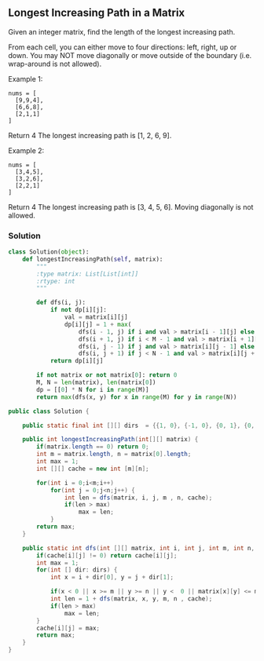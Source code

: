 ## Longest Increasing Path in a Matrix


Given an integer matrix, find the length of the longest increasing path.

From each cell, you can either move to four directions: left, right, up or down. You may NOT move diagonally or move outside of the boundary (i.e. wrap-around is not allowed).

Example 1:
```
nums = [
  [9,9,4],
  [6,6,8],
  [2,1,1]
]
```
Return 4
The longest increasing path is [1, 2, 6, 9].

Example 2:
```
nums = [
  [3,4,5],
  [3,2,6],
  [2,2,1]
]
```
Return 4
The longest increasing path is [3, 4, 5, 6]. Moving diagonally is not allowed.

### Solution

```python
class Solution(object):
    def longestIncreasingPath(self, matrix):
        """
        :type matrix: List[List[int]]
        :rtype: int
        """

        def dfs(i, j):
            if not dp[i][j]:
                val = matrix[i][j]
                dp[i][j] = 1 + max(
                    dfs(i - 1, j) if i and val > matrix[i - 1][j] else 0,
                    dfs(i + 1, j) if i < M - 1 and val > matrix[i + 1][j] else 0,
                    dfs(i, j - 1) if j and val > matrix[i][j - 1] else 0,
                    dfs(i, j + 1) if j < N - 1 and val > matrix[i][j + 1] else 0)
            return dp[i][j]

        if not matrix or not matrix[0]: return 0
        M, N = len(matrix), len(matrix[0])
        dp = [[0] * N for i in range(M)]
        return max(dfs(x, y) for x in range(M) for y in range(N))
```

```java
public class Solution {

    public static final int [][] dirs  = {{1, 0}, {-1, 0}, {0, 1}, {0, -1}};

    public int longestIncreasingPath(int[][] matrix) {
        if(matrix.length == 0) return 0;
        int m = matrix.length, n = matrix[0].length;
        int max = 1;
        int [][] cache = new int [m][n];

        for(int i = 0;i<m;i++)
            for(int j = 0;j<n;j++) {
                int len = dfs(matrix, i, j, m , n, cache);
                if(len > max)
                    max = len;
            }
        return max;
    }

    public static int dfs(int [][] matrix, int i, int j, int m, int n, int [][] cache) {
        if(cache[i][j] != 0) return cache[i][j];
        int max = 1;
        for(int [] dir: dirs) {
            int x = i + dir[0], y = j + dir[1];

            if(x < 0 || x >= m || y >= n || y <  0 || matrix[x][y] <= matrix[i][j]) continue;
            int len = 1 + dfs(matrix, x, y, m, n , cache);
            if(len > max)
                max = len;
        }
        cache[i][j] = max;
        return max;
    }
}
```
